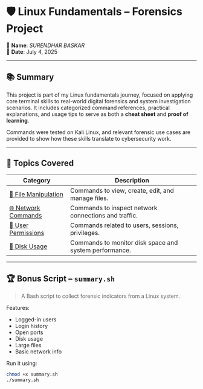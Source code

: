 # 🛡️ Linux Fundamentals – Forensics Project

👤 **Name**: *SURENDHAR BASKAR*  
📅 **Date**: July 4, 2025

---

## 📚 Summary

This project is part of my Linux fundamentals journey, focused on applying core terminal skills to real-world digital forensics and system investigation scenarios. It includes categorized command references, practical explanations, and usage tips to serve as both a **cheat sheet** and **proof of learning**.

Commands were tested on Kali Linux, and relevant forensic use cases are provided to show how these skills translate to cybersecurity work.

---

## 📂 Topics Covered

| Category | Description |
|----------|-------------|
| [📁 File Manipulation](./file-manipulation/commands.md) | Commands to view, create, edit, and manage files. |
| [🌐 Network Commands](./network-commands/commands.md) | Commands to inspect network connections and traffic. |
| [🔐 User Permissions](./user-permissions/commands.md) | Commands related to users, sessions, privileges. |
| [💾 Disk Usage](./disk-usage/commands.md) | Commands to monitor disk space and system performance. |

---

## 🏆 Bonus Script – `summary.sh`

> A Bash script to collect forensic indicators from a Linux system.

Features:
- Logged-in users
- Login history
- Open ports
- Disk usage
- Large files
- Basic network info

Run it using:

```bash
chmod +x summary.sh
./summary.sh

